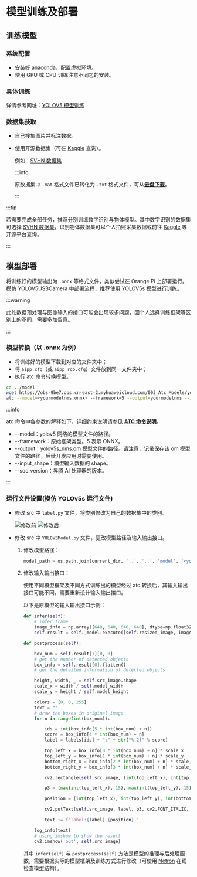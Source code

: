# 模型训练及部署

## 训练模型

### 系统配置

- 安装好 anaconda，配置虚拟环境。
- 使用 GPU 或 CPU 训练注意不同包的安装。

### 具体训练

详情参考网址：[YOLOV5 模型训练](https://blog.csdn.net/m0_62237233/article/details/127328106)

### 数据集获取

- 自己搜集图片并标注数据。
- 使用开源数据集（可在 [Kaggle](https://www.kaggle.com/) 查询）。

  例如：[SVHN 数据集](https://www.kaggle.com/datasets/stanfordu/street-view-house-numbers)

  :::info

  原数据集中 `.mat` 格式文件已转化为 `.txt` 格式文件，可从[**云盘下载**](https://cloud.tsinghua.edu.cn/d/bdc2a9d976ec45e58f2f/?p=%2F%E5%85%B7%E4%BD%93%E6%95%99%E7%A8%8B%2F%E6%A8%A1%E5%9E%8B%E8%AE%AD%E7%BB%83&mode=list)。

  :::

:::tip

若需要完成全部任务，推荐分别训练数字识别与物体模型。其中数字识别的数据集可选择 [SVHN 数据集](https://www.kaggle.com/datasets/stanfordu/street-view-house-numbers)，识别物体数据集可以个人拍照采集数据或前往 [Kaggle](https://www.kaggle.com/) 等开源平台查询。

:::

## 模型部署

将训练好的模型输出为 `.oonx` 等格式文件，类似尝试在 Orange Pi 上部署运行。模仿 YOLOV5USBCamera 中部署流程，推荐使用 YOLOV5s 模型进行训练。

:::warning

此处数据预处理与图像输入的接口可能会出现较多问题，因个人选择训练框架等区别上的不同，需要多加留意。

:::

### 模型转换（以 .onnx 为例）

- 将训练好的模型下载到对应的文件夹中；
- 将 `aipp.cfg`（或 `aipp_rgb.cfg`）文件放到同一文件夹中；
- 执行 atc 命令转换模型。

```bash
cd ../model
wget https://obs-9be7.obs.cn-east-2.myhuaweicloud.com/003_Atc_Models/yolov5s/aipp.cfg --no-check-certificate
atc --model=<yourmodelnms.onnx> --framework=5 --output=yourmodelnms --input_shape="images:1,3,640,640" --soc_version=Ascend310B4 --insert_op_conf=aipp.cfg
```

:::info

atc 命令中各参数的解释如下，详细约束说明请参见 [**ATC 命令说明**](https://gitee.com/link?target=https%3A%2F%2Fhiascend.com%2Fdocument%2Fredirect%2FCannCommunityAtc)。

- --model：yolov5 网络的模型文件的路径。
- --framework：原始框架类型。5 表示 ONNX。
- --output：yolov5s_nms.om 模型文件的路径。请注意，记录保存该 om 模型文件的路径，后续开发应用时需要使用。
- --input_shape：模型输入数据的 shape。
- --soc_version：昇腾 AI 处理器的版本。

:::

### 运行文件设置(模仿 YOLOv5s 运行文件)

- 修改 src 中 `label.py` 文件，将类别修改为自己的数据集中的类别。

  ![修改前](img/1.png) ![修改后](img/2.png)

- 修改 src 中 `YOLOV5Model.py` 文件，更改模型路径及输入输出接口。

  1. 修改模型路径：

     ```python
     model_path = os.path.join(current_dir, '..', '..', 'model', '<yourmodelnms>.om')
     ```

  2. 修改输入输出接口：

     使用不同模型框架及不同方式训练出的模型经过 atc 转换后，其输入输出接口可能不同，需要重新设计输入输出接口。

     以下是原模型的输入输出接口示例：

     ```python
     def infer(self):
         # infer frame
         image_info = np.array([640, 640, 640, 640], dtype=np.float32)
         self.result = self._model.execute([self.resized_image, image_info])

     def postprocess(self):

         box_num = self.result[1][0, 0]
         # get the number of detected objects
         box_info = self.result[0].flatten()
         # get the detailed information of detected objects

         height, width, _ = self.src_image.shape
         scale_x = width / self.model_width
         scale_y = height / self.model_height

         colors = [0, 0, 255]
         text = ""
         # draw the boxes in original image
         for n in range(int(box_num)):

             ids = int(box_info[5 * int(box_num) + n])
             score = box_info[4 * int(box_num) + n]
             label = labels[ids] + ":" + str("%.2f" % score)

             top_left_x = box_info[0 * int(box_num) + n] * scale_x
             top_left_y = box_info[1 * int(box_num) + n] * scale_y
             bottom_right_x = box_info[2 * int(box_num) + n] * scale_x
             bottom_right_y = box_info[3 * int(box_num) + n] * scale_y

             cv2.rectangle(self.src_image, (int(top_left_x), int(top_left_y)), (int(bottom_right_x), int(bottom_right_y)), colors)

             p3 = (max(int(top_left_x), 15), max(int(top_left_y), 15))

             position = [int(top_left_x), int(top_left_y), int(bottom_right_x), int(bottom_right_y)]

             cv2.putText(self.src_image, label, p3, cv2.FONT_ITALIC, 0.6, colors, 1)

             text += f'label:{label} {position} '

         log_info(text)
         # using imshow to show the result
         cv2.imshow('out', self.src_image)
     ```

     其中 `infer(self)` 与 `postprocess(self)` 方法是模型的推理与后处理函数，需要根据实际的模型框架及训练方式进行修改（可使用 [Netron](https://netron.app/) 在线检查模型结构）。
